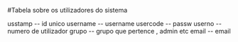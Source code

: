 #Tabela sobre os utilizadores do sistema

usstamp -- id unico
username -- username
usercode -- passw
userno -- numero de utilizador
grupo -- grupo que pertence , admin etc
email -- email
